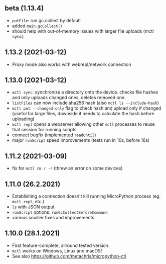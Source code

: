 beta (1.13.4)
-------------
* `putFile`: run gc.collect by default
* added `main.gcCollect()`
* should help with out-of-memory issues with larger file uploads (mctl sync)


1.13.2 (2021-03-12)
-------------------
* Proxy mode also works with webrepl/network connection

1.13.0 (2021-03-12)
-------------------
* `mctl sync`: synchronize a directory onto the device. checks file hashes and only uploads changed ones, deletes removed one.
* `listFiles` can now include sha256 hash (also `mctl ls --include-hash`)
* `mctl put`: `--changed-only` flag to check hash and upload only if changed (useful for large files, downside it needs to calculate the hash before uploading)
* `mctl repl` opens a webserver allowing other `mctl` processes to reuse that session for running scripts
* connect bugfix (implemented `readUntil`)
* major `runScript` speed improvements (tests run in 10s, before 16s)


1.11.2 (2021-03-09)
-------------------
* fix for `mctl rm / -r` (threw an error on some devices)


1.11.0 (26.2.2021)
------------------
* Establishing a connection doesn't kill running MicroPython process (eg. `mctl repl`, etc.)
* `ls` with JSON output
* `runScript` options: `runGcCollectBeforeCommand`
* various smaller fixes and improvements


1.10.0 (28.1.2021)
------------------

* First feature-complete, allround tested version.
* `mctl` works on Windows, Linux and macOS!
* See also https://github.com/metachris/micropython-ctl
